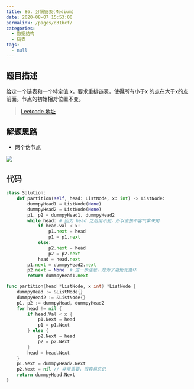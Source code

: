 ```yaml
---
title: 86. 分隔链表(Medium)
date: 2020-08-07 15:53:00
permalink: /pages/d31bcf/
categories: 
  - 数据结构
  - 链表
tags: 
  - null
---
```


## 题目描述

给定一个链表和一个特定值 x，要求重排链表，使得所有小于x 的点在大于x的点前面。节点的初始相对位置不变。

> [Leetcode 地址](https://leetcode-cn.com/problems/partition-list/)

## 解题思路

- 两个伪节点

![](https://cdn.jsdelivr.net/gh/PPsteven/pictures/img/20200808010634.png)

## 代码

```python
class Solution:
    def partition(self, head: ListNode, x: int) -> ListNode:
        dummpyHead1 = ListNode(None)
        dummpyHead2 = ListNode(None)
        p1, p2 = dummpyHead1, dummpyHead2
        while head: # 因为 head 之后用不到，所以直接不客气拿来用
            if head.val < x:
                p1.next = head 
                p1 = p1.next 
            else:
                p2.next = head 
                p2 = p2.next
            head = head.next
        p1.next = dummpyHead2.next 
        p2.next = None  # 这一步注意，是为了避免死循环
        return dummpyHead1.next
```

```go
func partition(head *ListNode, x int) *ListNode {
    dummpyHead := &ListNode{}
    dummpyHead2 := &ListNode{}
    p1, p2 := dummpyHead, dummpyHead2
    for head != nil {
        if head.Val < x {
            p1.Next = head
            p1 = p1.Next
        } else {
            p2.Next = head
            p2 = p2.Next
        }
        head = head.Next
    }
    p1.Next = dummpyHead2.Next
    p2.Next = nil // 非常重要，很容易忘记
    return dummpyHead.Next
}
```

